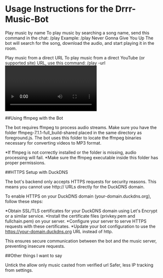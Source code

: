 # Usage Instructions for the Drrr-Music-Bot

Play music by name
To play music by searching a song name, send this command in the chat:
/play <music name>
Example:
/play Never Gonna Give You Up
The bot will search for the song, download the audio, and start playing it in the room.

Play music from a direct URL
To play music from a direct YouTube (or supported site) URL, use this command:
/play -url <video URL>
Example:
/play -url https://www.youtube.com/watch?v=dQw4w9WgXcQ
The bot downloads the video, converts it to MP3, and plays it in the room.

##Using ffmpeg with the Bot

The bot requires ffmpeg to process audio streams.
Make sure you have the folder ffmpeg-7.1.1-full_build-shared placed in the same directory as foreground.js.
The bot uses this folder to locate the ffmpeg binaries necessary for converting videos to MP3 format.

*If ffmpeg is not correctly installed or the folder is missing, audio processing will fail.
*Make sure the ffmpeg executable inside this folder has proper permissions.

##HTTPS Setup with DuckDNS

The bot's backend only accepts HTTPS requests for security reasons.
This means you cannot use http:// URLs directly for the DuckDNS domain.

To enable HTTPS on your DuckDNS domain (your-domain.duckdns.org), follow these steps:

*Obtain SSL/TLS certificates for your DuckDNS domain using Let's Encrypt or a similar service.
*Install the certificate files (privkey.pem and fullchain.pem) on your server.
*Configure your server to serve HTTPS requests with these certificates.
*Update your bot configuration to use the https://your-domain.duckdns.org URL instead of http.

This ensures secure communication between the bot and the music server, preventing insecure requests.

##Other things I want to say

Untick the allow only music casted from verified url Safer, less IP tracking from settings.
